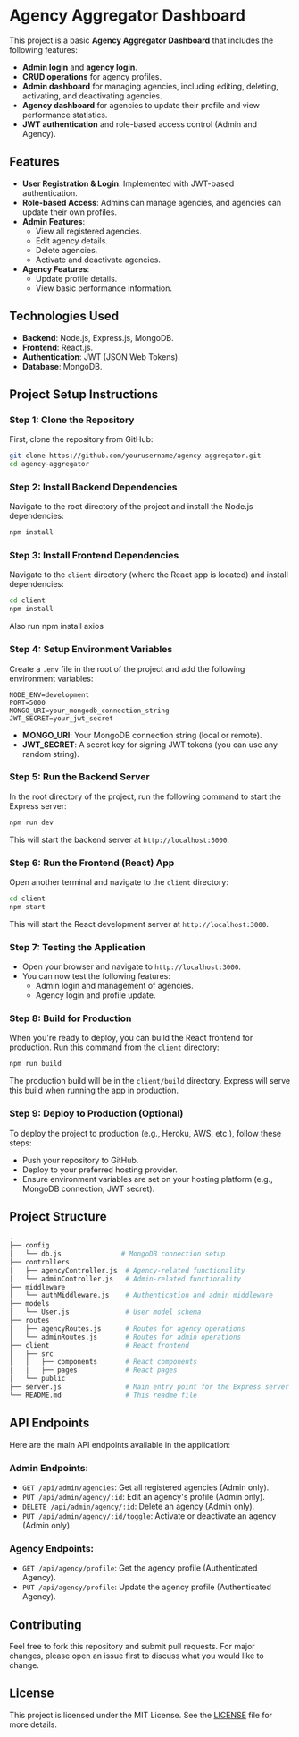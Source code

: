 
# Agency Aggregator Dashboard

This project is a basic **Agency Aggregator Dashboard** that includes the following features:
- **Admin login** and **agency login**.
- **CRUD operations** for agency profiles.
- **Admin dashboard** for managing agencies, including editing, deleting, activating, and deactivating agencies.
- **Agency dashboard** for agencies to update their profile and view performance statistics.
- **JWT authentication** and role-based access control (Admin and Agency).

## Features
- **User Registration & Login**: Implemented with JWT-based authentication.
- **Role-based Access**: Admins can manage agencies, and agencies can update their own profiles.
- **Admin Features**:
  - View all registered agencies.
  - Edit agency details.
  - Delete agencies.
  - Activate and deactivate agencies.
- **Agency Features**:
  - Update profile details.
  - View basic performance information.

## Technologies Used
- **Backend**: Node.js, Express.js, MongoDB.
- **Frontend**: React.js.
- **Authentication**: JWT (JSON Web Tokens).
- **Database**: MongoDB.

## Project Setup Instructions

### Step 1: Clone the Repository

First, clone the repository from GitHub:

```bash
git clone https://github.com/yourusername/agency-aggregator.git
cd agency-aggregator
```

### Step 2: Install Backend Dependencies

Navigate to the root directory of the project and install the Node.js dependencies:

```bash
npm install
```

### Step 3: Install Frontend Dependencies

Navigate to the `client` directory (where the React app is located) and install dependencies:

```bash
cd client
npm install
```
Also run
npm install axios

### Step 4: Setup Environment Variables

Create a `.env` file in the root of the project and add the following environment variables:

```
NODE_ENV=development
PORT=5000
MONGO_URI=your_mongodb_connection_string
JWT_SECRET=your_jwt_secret
```

- **MONGO_URI**: Your MongoDB connection string (local or remote).
- **JWT_SECRET**: A secret key for signing JWT tokens (you can use any random string).

### Step 5: Run the Backend Server

In the root directory of the project, run the following command to start the Express server:

```bash
npm run dev
```

This will start the backend server at `http://localhost:5000`.

### Step 6: Run the Frontend (React) App

Open another terminal and navigate to the `client` directory:

```bash
cd client
npm start
```

This will start the React development server at `http://localhost:3000`.

### Step 7: Testing the Application

- Open your browser and navigate to `http://localhost:3000`.
- You can now test the following features:
  - Admin login and management of agencies.
  - Agency login and profile update.

### Step 8: Build for Production

When you're ready to deploy, you can build the React frontend for production. Run this command from the `client` directory:

```bash
npm run build
```

The production build will be in the `client/build` directory. Express will serve this build when running the app in production.

### Step 9: Deploy to Production (Optional)

To deploy the project to production (e.g., Heroku, AWS, etc.), follow these steps:
- Push your repository to GitHub.
- Deploy to your preferred hosting provider.
- Ensure environment variables are set on your hosting platform (e.g., MongoDB connection, JWT secret).

## Project Structure

```bash
.
├── config
│   └── db.js               # MongoDB connection setup
├── controllers
│   ├── agencyController.js  # Agency-related functionality
│   └── adminController.js   # Admin-related functionality
├── middleware
│   └── authMiddleware.js    # Authentication and admin middleware
├── models
│   └── User.js              # User model schema
├── routes
│   ├── agencyRoutes.js      # Routes for agency operations
│   └── adminRoutes.js       # Routes for admin operations
├── client                   # React frontend
│   ├── src
│   │   ├── components       # React components
│   │   ├── pages            # React pages
│   └── public
├── server.js                # Main entry point for the Express server
└── README.md                # This readme file
```

## API Endpoints

Here are the main API endpoints available in the application:

### Admin Endpoints:
- `GET /api/admin/agencies`: Get all registered agencies (Admin only).
- `PUT /api/admin/agency/:id`: Edit an agency's profile (Admin only).
- `DELETE /api/admin/agency/:id`: Delete an agency (Admin only).
- `PUT /api/admin/agency/:id/toggle`: Activate or deactivate an agency (Admin only).

### Agency Endpoints:
- `GET /api/agency/profile`: Get the agency profile (Authenticated Agency).
- `PUT /api/agency/profile`: Update the agency profile (Authenticated Agency).

## Contributing

Feel free to fork this repository and submit pull requests. For major changes, please open an issue first to discuss what you would like to change.

## License

This project is licensed under the MIT License. See the [LICENSE](LICENSE) file for more details.
